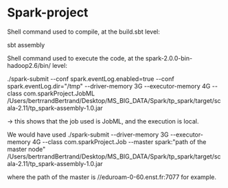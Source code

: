 # Spark-project
Shell command used to compile, at the build.sbt level:

sbt assembly

Shell command used to execute the code, at the spark-2.0.0-bin-hadoop2.6/bin/ level:

./spark-submit --conf spark.eventLog.enabled=true --conf spark.eventLog.dir="/tmp" --driver-memory 3G --executor-memory 4G --class com.sparkProject.JobML /Users/bertrrandBertrand/Desktop/MS_BIG_DATA/Spark/tp_spark/target/scala-2.11/tp_spark-assembly-1.0.jar

-> this shows that the job used is JobML, and the execution is local.

We would have used 
./spark-submit --driver-memory 3G --executor-memory 4G --class com.sparkProject.Job --master spark:"path of the master node"  /Users/bertrrandBertrand/Desktop/MS_BIG_DATA/Spark/tp_spark/target/scala-2.11/tp_spark-assembly-1.0.jar

where the path of the master is //eduroam-0-60.enst.fr:7077 for example.
